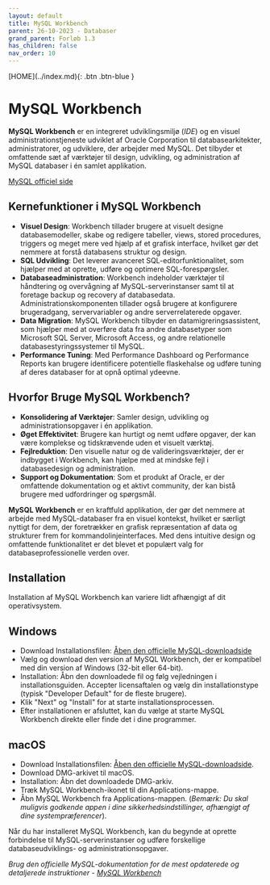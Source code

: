 ```yaml
---
layout: default
title: MySQL Workbench
parent: 26-10-2023 - Databaser
grand_parent: Forløb 1.3
has_children: false
nav_order: 10
---
```


<span class="fs-1">
[HOME](../index.md){: .btn .btn-blue }
</span>

# MySQL Workbench
**MySQL Workbench** er en integreret udviklingsmiljø (*IDE*) og en visuel administrationstjeneste udviklet af Oracle Corporation til databasearkitekter, administratorer, og udviklere, der arbejder med MySQL. Det tilbyder et omfattende sæt af værktøjer til design, udvikling, og administration af MySQL databaser i én samlet applikation.

[MySQL officiel side](https://www.mysql.com/products/workbench/)

## Kernefunktioner i MySQL Workbench
- **Visuel Design**: Workbench tillader brugere at visuelt designe databasemodeller, skabe og redigere tabeller, views, stored procedures, triggers og meget mere ved hjælp af et grafisk interface, hvilket gør det nemmere at forstå databasens struktur og design.
- **SQL Udvikling**: Det leverer avanceret SQL-editorfunktionalitet, som hjælper med at oprette, udføre og optimere SQL-forespørgsler.
- **Databaseadministration**: Workbench indeholder værktøjer til håndtering og overvågning af MySQL-serverinstanser samt til at foretage backup og recovery af databasedata. Administrationskomponenten tillader også brugere at konfigurere brugeradgang, servervariabler og andre serverrelaterede opgaver.
- **Data Migration**: MySQL Workbench tilbyder en datamigreringsassistent, som hjælper med at overføre data fra andre databasetyper som Microsoft SQL Server, Microsoft Access, og andre relationelle databasestyringssystemer til MySQL.
- **Performance Tuning**: Med Performance Dashboard og Performance Reports kan brugere identificere potentielle flaskehalse og udføre tuning af deres databaser for at opnå optimal ydeevne.

## Hvorfor Bruge MySQL Workbench?
- **Konsolidering af Værktøjer**: Samler design, udvikling og administrationsopgaver i én applikation.
- **Øget Effektivitet**: Brugere kan hurtigt og nemt udføre opgaver, der kan være komplekse og tidskrævende uden et visuelt værktøj.
- **Fejlreduktion**: Den visuelle natur og de valideringsværktøjer, der er indbygget i Workbench, kan hjælpe med at mindske fejl i databasedesign og administration.
- **Support og Dokumentation**: Som et produkt af Oracle, er der omfattende dokumentation og et aktivt community, der kan bistå brugere med udfordringer og spørgsmål.

**MySQL Workbench** er en kraftfuld applikation, der gør det nemmere at arbejde med MySQL-databaser fra en visuel kontekst, hvilket er særligt nyttigt for dem, der foretrækker en grafisk repræsentation af data og strukturer frem for kommandolinjeinterfaces. Med dens intuitive design og omfattende funktionalitet er det blevet et populært valg for databaseprofessionelle verden over.

## Installation
Installation af MySQL Workbench kan variere lidt afhængigt af dit operativsystem.

## Windows
- Download Installationsfilen: [Åben den officielle MySQL-downloadside](https://dev.mysql.com/downloads/workbench/)
- Vælg og download den version af MySQL Workbench, der er kompatibel med din version af Windows (32-bit eller 64-bit).
- Installation: Åbn den downloadede fil og følg vejledningen i installationsguiden. Accepter licensaftalen og vælg din installationstype (typisk "Developer Default" for de fleste brugere).
- Klik "Next" og "Install" for at starte installationsprocessen.
- Efter installationen er afsluttet, kan du vælge at starte MySQL Workbench direkte eller finde det i dine programmer.

## macOS
- Download Installationsfilen: [Åben den officielle MySQL-downloadside](https://dev.mysql.com/downloads/workbench/).
- Download DMG-arkivet til macOS.
- Installation: Åbn det downloadede DMG-arkiv.
- Træk MySQL Workbench-ikonet til din Applications-mappe.
- Åbn MySQL Workbench fra Applications-mappen. (*Bemærk: Du skal muligvis godkende appen i dine sikkerhedsindstillinger, afhængigt af dine systempræferencer*).

Når du har installeret MySQL Workbench, kan du begynde at oprette forbindelse til MySQL-serverinstanser og udføre forskellige databaseudviklings- og administrationsopgaver. 

*Brug den officielle MySQL-dokumentation for de mest opdaterede og detaljerede instruktioner - [MySQL Workbench](https://dev.mysql.com/doc/workbench/en/)*